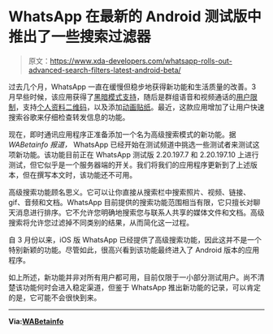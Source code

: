 # WhatsApp 在最新的 Android 测试版中推出了一些搜索过滤器

> 原文：<https://www.xda-developers.com/whatsapp-rolls-out-advanced-search-filters-latest-android-beta/>

过去几个月，WhatsApp 一直在缓慢但稳步地获得新功能和生活质量的改善。3 月早些时候，该应用获得了[黑暗模式支持](https://www.xda-developers.com/whatsapp-dark-mode-android-iphone/)，随后是群组语音和视频通话的[用户限制](https://www.xda-developers.com/whatsapp-increasing-group-voice-video-call-limits-8-users/)，支持[个人资料二维码](https://www.xda-developers.com/whatsapp-beta-android-v2-20-171-brings-support-profile-qr-codes/)，以及添加[动画贴纸](https://www.xda-developers.com/whatsapp-dark-mode-desktop-animated-stickers/)。最近，这款应用增加了让用户快速搜索谷歌来仔细检查转发信息的功能。

现在，即时通讯应用程序正准备添加一个名为高级搜索模式的新功能。据 *WABetainfo 报道，* WhatsApp 已经开始在测试频道中挑选一些测试者来测试这项新功能。该功能目前正在 WhatsApp 测试版 2.20.197.7 和 2.20.197.10 上进行测试，但它似乎是一个服务器端的开关。我们将我们的应用程序更新到了上述版本，但在撰写本文时，该功能还不可用。

高级搜索功能顾名思义。它可以让你直接从搜索栏中搜索照片、视频、链接、gif、音频和文档。WhatsApp 目前提供的搜索功能范围相当有限，它只擅长对聊天消息进行排序。它不允许您明确地搜索您与联系人共享的媒体文件和文档。高级搜索将允许您过滤掉不同类别的结果，从而简化这一过程。

自 3 月份以来，iOS 版 WhatsApp 已经提供了高级搜索功能，因此这并不是一个特别新颖的功能。尽管如此，很高兴看到该功能最终进入了 Android 版本的应用程序。

如上所述，新功能并非对所有用户都可用，目前仅限于一小部分测试用户。尚不清楚该功能何时会进入稳定渠道，但鉴于 WhatsApp 推出新功能的记录，可以肯定的是，它可能不会很快到来。

* * *

**Via:[WABetainfo](https://wabetainfo.com/whatsapp-is-rolling-out-the-advanced-search-mode-for-beta-testers/)**